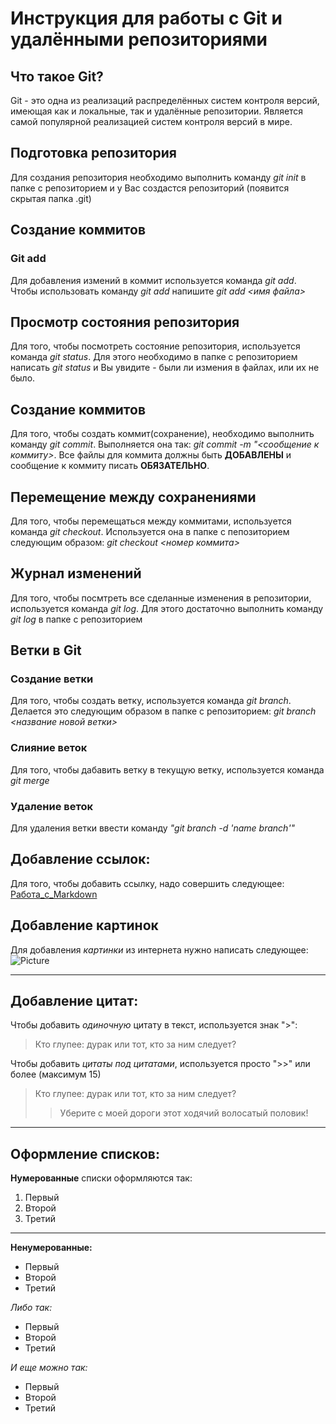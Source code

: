 # Инструкция для работы с Git и удалёнными репозиториями

## Что такое Git?

Git - это одна из реализаций распределённых систем контроля версий, имеющая как и локальные, так и удалённые репозитории. Является самой популярной реализацией систем контроля версий в мире.

## Подготовка репозитория

Для создания репозитория необходимо выполнить команду *git init*  в папке с репозиторием и у Вас создастся репозиторий (появится скрытая папка .git)

## Создание коммитов

### Git add

Для добавления измений в коммит используется команда *git add*. Чтобы использовать команду *git add* напишите *git add <имя файла>*

## Просмотр состояния репозитория

Для того, чтобы посмотреть состояние репозитория, используется команда *git status*. Для этого необходимо в папке с репозиторием написать *git status* и Вы увидите - были ли измения в файлах, или их не было.

## Создание коммитов

Для того, чтобы создать коммит(сохранение), необходимо выполнить команду *git commit*. Выполняется она так: *git commit -m "<сообщение к коммиту>*. Все файлы для коммита должны быть **ДОБАВЛЕНЫ** и сообщение к коммиту писать **ОБЯЗАТЕЛЬНО**.

## Перемещение между сохранениями

Для того, чтобы перемещаться между коммитами, используется команда *git checkout*. Используется она в папке с пепозиторием следующим образом: *git checkout <номер коммита>*

## Журнал изменений

Для того, чтобы посмтреть все сделанные изменения в репозитории, используется команда *git log*. Для этого достаточно выполнить команду *git log* в папке с репозиторием

## Ветки в Git

### Создание ветки

Для того, чтобы создать ветку, используется команда *git branch*. Делается это следующим образом в папке с репозиторием: *git branch <название новой ветки>*

### Слияние веток

Для того, чтобы дабавить ветку в текущую ветку, используется команда *git merge*

### Удаление веток

Для удаления ветки ввести команду *"git branch -d 'name branch'"*

## Добавление ссылок:

Для того, чтобы добавить ссылку, надо совершить следующее: [Работа_с_Markdown](https://miro.medium.com/max/1400/1*bvMUGHtl8oJP5rZPV7X8eg.png)

## Добавление картинок
Для добавления *картинки* из интернета нужно написать следующее: ![Picture](https://mobimg.b-cdn.net/v3/fetch/04/048089d12824430936d660acf458e6b7.jpeg?w=1470&r=0.5625)

---

## Добавление цитат:

Чтобы добавить *одиночную* цитату в текст, используется знак ">":
>Кто глупее: дурак или тот, кто за ним следует?

Чтобы добавить *цитаты под цитатами*, используется просто ">>" или более (максимум 15)

>Кто глупее: дурак или тот, кто за ним следует?
>>Уберите с моей дороги этот ходячий волосатый половик!

---
## Оформление списков:

**Нумерованные** списки оформляются так:
1. Первый
2. Второй
3. Третий
---

**Ненумерованные:**

* Первый
* Второй
* Третий

*Либо так:*

+ Первый
+ Второй
+ Третий

*И еще можно так:*

- Первый
- Второй
- Третий

